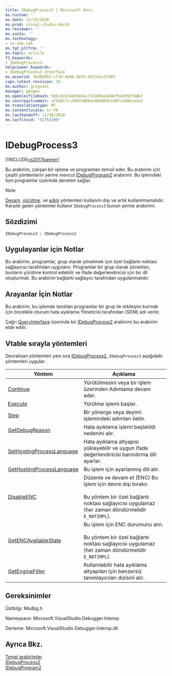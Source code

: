 ```yaml
---
title: IDebugProcess3 | Microsoft Docs
ms.custom: ''
ms.date: 11/15/2016
ms.prod: visual-studio-dev14
ms.reviewer: ''
ms.suite: ''
ms.technology:
- vs-ide-sdk
ms.tgt_pltfrm: ''
ms.topic: article
f1_keywords:
- IDebugProcess3
helpviewer_keywords:
- IDebugProcess3 interface
ms.assetid: 7bd6b952-cf34-4e66-b8f6-d472dac3748f
caps.latest.revision: 25
ms.author: gregvanl
manager: ghogen
ms.openlocfilehash: 5b6c81634b89eb4c722e09a2449efbeb993fd8bf
ms.sourcegitcommit: af428c7ccd007e668ec0dd8697c88fc5d8bca1e2
ms.translationtype: MT
ms.contentlocale: tr-TR
ms.lasthandoff: 11/16/2018
ms.locfileid: "51753109"
---
```

# <a name="idebugprocess3"></a>IDebugProcess3
[!INCLUDE[vs2017banner](../../../includes/vs2017banner.md)]

Bu arabirim, çalışan bir işleme ve programları temsil eder. Bu arabirim için çeşitli yöntemlerin yerine mevcut [IDebugProgram2](../../../extensibility/debugger/reference/idebugprogram2.md) arabirimi. Bu işlemdeki tüm programlar üzerinde denetim sağlar.  
  
> [!NOTE]
>  [Devam](../../../extensibility/debugger/reference/idebugprogram2-continue.md), [yürütme](../../../extensibility/debugger/reference/idebugprogram2-execute.md), ve [adım](../../../extensibility/debugger/reference/idebugprogram2-step.md) yöntemleri kullanım dışı ve artık kullanılmamalıdır. Karşılık gelen yöntemler kullanır `IDebugProcess3` bunun yerine arabirimi.  
  
## <a name="syntax"></a>Sözdizimi  
  
```  
IDebugProcess3 : IDebugProcess2  
```  
  
## <a name="notes-for-implementers"></a>Uygulayanlar için Notlar  
 Bu arabirim, programlar, grup olarak yönetmek için özel bağlantı noktası sağlayıcısı tarafından uygulanır. Programlar bir grup olarak yönetilen, bunların yürütme kontrol edebilir ve ifade değerlendiricisi için bir dil oluşturmak. Bu arabirim bağlantı sağlayıcı tarafından uygulanmalıdır.  
  
## <a name="notes-for-callers"></a>Arayanlar İçin Notlar  
 Bu arabirim, bu işlemde tanıtılan programlar bir grup ile etkileşim kurmak için öncelikle oturum hata ayıklama Yöneticisi tarafından (SDM) adı verilir.  
  
 Çağrı [QueryInterface](http://msdn.microsoft.com/library/62fce95e-aafa-4187-b50b-e6611b74c3b3) üzerinde bir [IDebugProcess2](../../../extensibility/debugger/reference/idebugprocess2.md) arabirimi bu arabirim elde edilir.  
  
## <a name="methods-in-vtable-order"></a>Vtable sırayla yöntemleri  
 Devralınan yöntemleri yanı sıra [IDebugProcess2](../../../extensibility/debugger/reference/idebugprocess2.md), `IDebugProcess3` aşağıdaki yöntemleri uygular.  
  
|Yöntem|Açıklama|  
|------------|-----------------|  
|[Continue](../../../extensibility/debugger/reference/idebugprocess3-continue.md)|Yürütülmesini veya bir işlem üzerinden Adımlama devam eder.|  
|[Execute](../../../extensibility/debugger/reference/idebugprocess3-execute.md)|Yürütme işlemi başlar.|  
|[Step](../../../extensibility/debugger/reference/idebugprocess3-step.md)|Bir yönerge veya deyimi işlemindeki adımları iletin.|  
|[GetDebugReason](../../../extensibility/debugger/reference/idebugprocess3-getdebugreason.md)|Hata ayıklama işlemi başlatıldı nedenini alır.|  
|[SetHostingProcessLanguage](../../../extensibility/debugger/reference/idebugprocess3-sethostingprocesslanguage.md)|Hata ayıklama altyapısı yükleyebilir ve uygun ifade değerlendiricisi barındırma dili ayarlar.|  
|[GetHostingProcessLanguage](../../../extensibility/debugger/reference/idebugprocess3-gethostingprocesslanguage.md)|Bu işlem için ayarlanmış dili alır.|  
|[DisableENC](../../../extensibility/debugger/reference/idebugprocess3-disableenc.md)|Düzenle ve devam et (ENC) Bu işlem için devre dışı bırakır.<br /><br /> Bu yöntem bir özel bağlantı noktası sağlayıcısı uygulamaz (her zaman döndürmelidir `E_NOTIMPL`).|  
|[GetENCAvailableState](../../../extensibility/debugger/reference/idebugprocess3-getencavailablestate.md)|Bu işlem için ENC durumunu alın.<br /><br /> Bu yöntem bir özel bağlantı noktası sağlayıcısı uygulamaz (her zaman döndürmelidir `E_NOTIMPL`).|  
|[GetEngineFilter](../../../extensibility/debugger/reference/idebugprocess3-getenginefilter.md)|Kullanılabilir hata ayıklama altyapıları için benzersiz tanımlayıcıları dizisini alır.|  
  
## <a name="requirements"></a>Gereksinimler  
 Üstbilgi: Msdbg.h  
  
 Namespace: Microsoft.VisualStudio.Debugger.Interop  
  
 Derleme: Microsoft.VisualStudio.Debugger.Interop.dll  
  
## <a name="see-also"></a>Ayrıca Bkz.  
 [Temel arabirimler](../../../extensibility/debugger/reference/core-interfaces.md)   
 [IDebugProcess2](../../../extensibility/debugger/reference/idebugprocess2.md)   
 [IDebugProgram2](../../../extensibility/debugger/reference/idebugprogram2.md)

